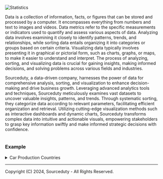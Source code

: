 ![Statistics](https://github.com/sourceduty/Data_Metrics/assets/123030236/4395bff6-53b9-4a1c-8b96-6930511c8eaa)

Data is a collection of information, facts, or figures that can be stored and processed by a computer. It encompasses everything from numbers and text to images and videos. Data metrics refer to the specific measurements or indicators used to quantify and assess various aspects of data. Analyzing data involves examining it closely to identify patterns, trends, and relationships, while sorting data entails organizing it into categories or groups based on certain criteria. Visualizing data typically involves presenting it in graphical or pictorial form, such as charts, graphs, or maps, to make it easier to understand and interpret. The process of analyzing, sorting, and visualizing data is crucial for gaining insights, making informed decisions, and solving problems across various fields and industries.

Sourceduty, a data-driven company, harnesses the power of data for comprehensive analysis, sorting, and visualization to enhance decision-making and drive business growth. Leveraging advanced analytics tools and techniques, Sourceduty meticulously examines vast datasets to uncover valuable insights, patterns, and trends. Through systematic sorting, they categorize data according to relevant parameters, facilitating efficient organization and retrieval. Utilizing cutting-edge visualization methods such as interactive dashboards and dynamic charts, Sourceduty transforms complex data into intuitive and actionable visuals, empowering stakeholders to grasp key information swiftly and make informed strategic decisions with confidence.

#
### Example

<details><summary>Car Production Countries</summary>
<br>

### Car Production Countries

![Popular_Car_Brands_and_Locations](https://github.com/sourceduty/Data_Metrics/assets/123030236/c41604a7-71bc-4b92-9d73-e4a17fd3fb1d)

The most productive brand and country location for car production.

``` The most productive car brand is Toyoya which is located in Toyota City, Japan. ```

Toyota stands out as the most productive car brand in the dataset, with a total of 32 models listed. Known globally for its high-quality, durable, and reliable vehicles, Toyota continues to be a leading force in the automotive industry. It is headquartered in Toyota City, Japan, a location that has become synonymous with automotive innovation. Among its diverse range of models, Toyota offers everything from compact cars and sedans to SUVs and trucks, catering to a wide spectrum of consumers. The brand has maintained a strong commitment to sustainability and technological advancements, making significant strides in hybrid and electric vehicle technologies. Toyota's enduring popularity and broad model lineup underscore its significant role in shaping the future of transportation.

### Data

This [dataset](https://www.kaggle.com/datasets/rifkaregmi/branded-cars-dataset) was used for this analysis.

#

The five most popular car brands in the dataset are:

1. Toyota - 32 models
2. Nissan - 18 models
3. Mazda - 17 models
4. Mitsubishi - 13 models
5. Honda - 13 models

Here are the headquarters locations for each of the five most popular car brands based on the dataset:

1. Toyota: Headquartered in Toyota City, Japan.
2. Nissan: Headquartered in Yokohama, Japan.
3. Mazda: Headquartered in Hiroshima, Japan.
4. Mitsubishi: Headquartered in Minato, Tokyo, Japan.
5. Honda: Headquartered in Minato, Tokyo, Japan.

<br>    
</details>

***
Copyright (C) 2024, Sourceduty - All Rights Reserved.
